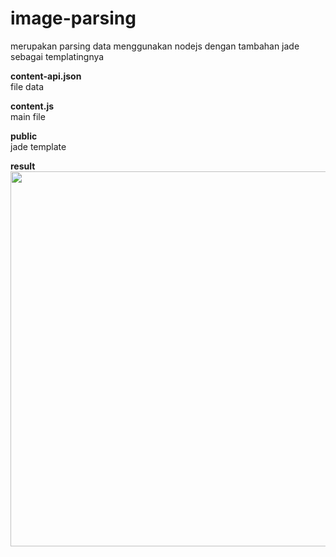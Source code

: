 # image-parsing
merupakan parsing data menggunakan nodejs dengan tambahan jade sebagai templatingnya

<b>content-api.json</b><br>
file data

<b>content.js</b><br>
main file

<b>public</b><br>
jade template


<b>result</b><br>
<img src="https://github.com/joexce/nodejson/blob/master/ssjson.png" width="600px" height="600px">
